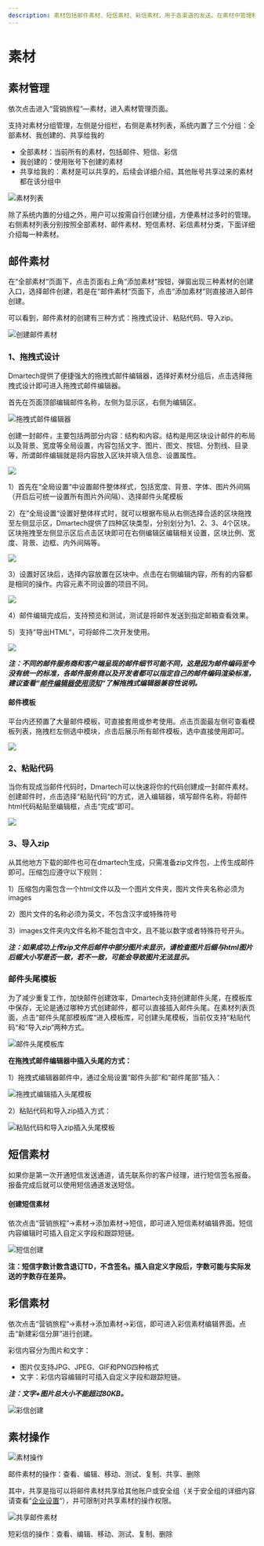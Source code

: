 ```yaml
---
description: 素材包括邮件素材、短信素材、彩信素材，用于各渠道的发送。在素材中管理和操作素材，通过营销旅程将素材推送给联系人。这是最基本的营销手段。
---
```


# 素材

## 素材管理

依次点击进入“营销旅程“—素材，进入素材管理页面。

支持对素材分组管理，左侧是分组栏，右侧是素材列表，系统内置了三个分组：全部素材、我创建的、共享给我的

* 全部素材：当前所有的素材，包括邮件、短信、彩信
* 我创建的：使用账号下创建的素材
* 共享给我的：素材是可以共享的，后续会详细介绍，其他账号共享过来的素材都在该分组中

![&#x7D20;&#x6750;&#x5217;&#x8868;](../.gitbook/assets/image%20%28438%29.png)

除了系统内置的分组之外，用户可以按需自行创建分组，方便素材过多时的管理。右侧素材列表分别按照全部素材、邮件素材、短信素材、彩信素材分类，下面详细介绍每一种素材。

## 邮件素材

在“全部素材“页面下，点击页面右上角“添加素材“按钮，弹窗出现三种素材的创建入口，选择邮件创建，若是在“邮件素材“页面下，点击“添加素材“则直接进入邮件创建。

可以看到，邮件素材的创建有三种方式：拖拽式设计、粘贴代码、导入zip。

![&#x521B;&#x5EFA;&#x90AE;&#x4EF6;&#x7D20;&#x6750;](../.gitbook/assets/image%20%28271%29.png)

### 1、拖拽式设计

Dmartech提供了便捷强大的拖拽式邮件编辑器，选择好素材分组后，点击选择拖拽式设计即可进入拖拽式邮件编辑器。

首先在页面顶部编辑邮件名称，左侧为显示区，右侧为编辑区。

![&#x62D6;&#x62FD;&#x5F0F;&#x90AE;&#x4EF6;&#x7F16;&#x8F91;&#x5668;](../.gitbook/assets/1%20%282%29.gif)

创建一封邮件，主要包括两部分内容：结构和内容。结构是用区块设计邮件的布局以及背景、宽度等全局设置，内容包括文字、图片、图文、按钮、分割线、目录等，所谓邮件编辑就是将内容放入区块并填入信息、设置属性。

![](../.gitbook/assets/6.gif)

1）首先在“全局设置“中设置邮件整体样式，包括宽度、背景、字体、图片外间隔（开启后可统一设置所有图片外间隔）、选择邮件头尾模板

2）在“全局设置“设置好整体样式时，就可以根据布局从右侧选择合适的区块拖拽至左侧显示区，Dmartech提供了四种区块类型，分别划分为1、2、3、4个区块。区块拖拽至左侧显示区后点击区块即可在右侧编辑区编辑相关设置，区块比例、宽度、背景、边框、内外间隔等。

![](../.gitbook/assets/2%20%283%29.gif)

3）设置好区块后，选择内容放置在区块中。点击在右侧编辑内容，所有的内容都是相同的操作。内容元素不同设置的项目不同。

![](../.gitbook/assets/3%20%281%29.gif)

4）邮件编辑完成后，支持预览和测试，测试是将邮件发送到指定邮箱查看效果。

5）支持“导出HTML“，可将邮件二次开发使用。

![](../.gitbook/assets/image%20%28449%29.png)

_**注：不同的邮件服务商和客户端呈现的邮件细节可能不同，这是因为邮件编码至今没有统一的标准，各邮件服务商以及开发者都可以指定自己的邮件编码渲染标准，建议查看“**_[_**邮件编辑器使用须知**_](https://doc.dmartech.cn/qi-ta-shuo-ming/guan-yu-tuo-bian-ji-qi-jian-rong-xing-shuo-ming)_**“了解拖拽式编辑器兼容性说明。**_

#### 邮件模板

平台内还预置了大量邮件模板，可直接套用或参考使用。点击页面最左侧可查看模板列表，拖拽栏左侧选中模块，点击后展示所有邮件模板，选中直接使用即可。



![](../.gitbook/assets/321312-wo-shi-.gif)

### 2、粘贴代码

当你有现成当邮件代码时，Dmartech可以快速将你的代码创建成一封邮件素材。创建邮件时，点击选择“粘贴代码“的方式，进入编辑器，填写邮件名称，将邮件html代码粘贴至编辑框，点击“完成”即可。

![](../.gitbook/assets/222%20%281%29.gif)

### 3、导入zip

从其他地方下载的邮件也可在dmartech生成，只需准备zip文件包，上传生成邮件即可。压缩包应遵守以下规则：

1）压缩包内需包含一个html文件以及一个图片文件夹，图片文件夹名称必须为images

2）图片文件的名称必须为英文，不包含汉字或特殊符号

3）images文件夹内文件名称不能包含中文，且不能以数字或者特殊符号开头。

_**注：如果成功上传zip文件后邮件中部分图片未显示，请检查图片后缀与html图片后缀大小写是否一致，若不一致，可能会导致图片无法显示。**_

### 邮件头尾模板

为了减少重复工作，加快邮件创建效率，Dmartech支持创建邮件头尾，在模板库中保存，无论是通过哪种方式创建邮件，都可以直接插入邮件头尾。在素材列表页面，点击“邮件头尾部模板库“进入模板库，可创建头尾模板，当前仅支持“粘贴代码“和“导入zip“两种方式。

![&#x90AE;&#x4EF6;&#x5934;&#x5C3E;&#x6A21;&#x677F;&#x5E93;](../.gitbook/assets/555.gif)

**在拖拽式邮件编辑器中插入头尾的方式：**

1）拖拽式编辑器邮件中，通过全局设置“邮件头部”和“邮件尾部”插入：

![&#x62D6;&#x62FD;&#x5F0F;&#x7F16;&#x8F91;&#x63D2;&#x5165;&#x5934;&#x5C3E;&#x6A21;&#x677F;](../.gitbook/assets/wei-xin-jie-tu-20191021154629.png)

2）粘贴代码和导入zip插入方式： 

![&#x7C98;&#x8D34;&#x4EE3;&#x7801;&#x548C;&#x5BFC;&#x5165;zip&#x63D2;&#x5165;&#x5934;&#x5C3E;&#x6A21;&#x677F;](../.gitbook/assets/1231-a-wo-.png)

## 短信素材

如果你是第一次开通短信发送通道，请先联系你的客户经理，进行短信签名报备。报备完成后就可以使用短信通道发送短信。

#### 创建短信素材

依次点击“营销旅程”-&gt;素材-&gt;添加素材-&gt;短信，即可进入短信素材编辑界面。短信内容编辑时可插入自定义字段和跟踪短链。

![&#x77ED;&#x4FE1;&#x521B;&#x5EFA;](../.gitbook/assets/image%20%2861%29.png)

**注：短信字数计数含退订TD，不含签名。插入自定义字段后，字数可能与实际发送的字数存在差异。**

## 彩信素材

依次点击“营销旅程”-&gt;素材-&gt;添加素材-&gt;彩信，即可进入彩信素材编辑界面。点击“新建彩信分屏”进行创建。

彩信内容分为图片和文字：

* 图片仅支持JPG、JPEG、GIF和PNG四种格式
* 文字：彩信内容编辑时可插入自定义字段和跟踪短链。

_**注：文字+图片总大小不能超过80KB。**_

![&#x5F69;&#x4FE1;&#x521B;&#x5EFA;](../.gitbook/assets/444.gif)

## 素材操作

![&#x7D20;&#x6750;&#x64CD;&#x4F5C;](../.gitbook/assets/image%20%28353%29.png)

邮件素材的操作：查看、编辑、移动、测试、复制、共享、删除

其中，共享是指可以将邮件素材共享给其他账户或安全组（关于安全组的详细内容请查看“[企业设置](../ge-ren-zhong-xin/qi-ye-she-zhi.md)“），并可限制对共享素材的操作权限。

![&#x5171;&#x4EAB;&#x90AE;&#x4EF6;&#x7D20;&#x6750;](../.gitbook/assets/image%20%28394%29.png)

短彩信的操作：查看、编辑、移动、测试、复制、删除







